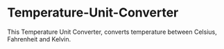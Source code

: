 # Temperature-Unit-Converter
This Temperature Unit Converter, converts temperature between Celsius, Fahrenheit and Kelvin.
